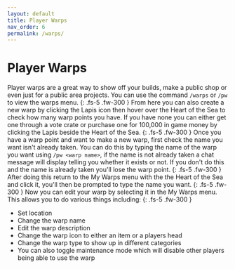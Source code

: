 ```yaml
---
layout: default
title: Player Warps
nav_order: 6
permalink: /warps/
---
```


# Player Warps
Player warps are a great way to show off your builds, make a public shop or even just for a public area projects. You can use the command `/warps` or `/pw` to view the warps menu.
{: .fs-5 .fw-300 }
From here you can also create a new warp by clicking the Lapis icon then hover over the Heart of the Sea to check how many warp points you have. If you have none you can either get one through a vote crate or purchase one for 100,000 in game money by clicking the Lapis beside the Heart of the Sea.
{: .fs-5 .fw-300 }
Once you have a warp point and want to make a new warp, first check the name you want isn't already taken. You can do this by typing the name of the warp you want using `/pw <warp name>`, if the name is not already taken a chat message will display telling you whether it exists or not. If you don't do this and the name is already taken you'll lose the warp point.
{: .fs-5 .fw-300 }
After doing this return to the My Warps menu with the the Heart of the Sea and click it, you'll then be prompted to type the name you want.
{: .fs-5 .fw-300 }
Now you can edit your warp by selecting it in the My Warps menu.\
This allows you to do various things including:
{: .fs-5 .fw-300 }
- Set location
- Change the warp name
- Edit the warp description
- Change the warp icon to either an item or a players head
- Change the warp type to show up in different categories
- You can also toggle maintenance mode which will disable other players being able to use the warp